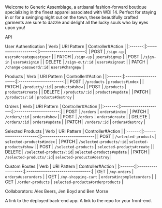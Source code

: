 Welcome to Generic Assemblage, a artisanal fashion-forward boutique specializing
in the finest apparel associated with WDI 14. Perfect for staying in or for a
swinging night out on the town, these beautifully crafted garments are sure to
dazzle and delight all the lucky souls who lay eyes upon you!

API

User Authentication
| Verb    |      URI Pattern      |    Controller#Action    |
|:-------:|:---------------------:|:-----------------------:|
| POST    | `/sign-up`            | `users#createguestuser` |
| PATCH   | `/sign-up`            | `users#signup`          |
| POST    | `/sign-in`            | `users#signin`          |
| DELETE  | `/sign-out/:id`       |  `users#signout`        |
| PATCH   | `/change-password/:id`|  `users#changepw`       |

Products
| Verb    |      URI Pattern      |    Controller#Action    |
|:-------:|:---------------------:|:-----------------------:|
| POST    | `/products`           | `products#index`        |
| PATCH   | `/products/:id`       | `products#show`         |
| POST    | `/products`           | `products#create`       |
| DELETE  | `/products/:id`       | `products#update`       |
| PATCH   | `/products/:id`       | `products#destroy`      |

Orders
| Verb    |      URI Pattern      |    Controller#Action    |
|:-------:|:---------------------:|:-----------------------:|
| POST    | `/orders`             | `orders#index`          |
| PATCH   | `/orders/:id`         | `orders#show`           |
| POST    | `/orders`             | `orders#create`         |
| DELETE  | `/orders/:id`         | `orders#update`         |
| PATCH   | `/orders/:id`         | `orders#destroy`        |

Selected Products
| Verb    |      URI Pattern        |    Controller#Action       |
|:-------:|:-----------------------:|:---------------------------|
| POST    | `/selected-products`    | `selected-products#index`  |
| PATCH   | `/selected-products/:id`| `selected-products#show`   |
| POST    | `/selected-products`    | `selected-products#create` |
| DELETE  | `/selected-products/:id`| `selected-products#update` |
| PATCH   | `/selected-products/:id`| `selected-products#destroy`|

Custom Routes
| Verb    |      URI Pattern    |        Controller#Action          |
|:-------:|:-------------------:|:---------------------------------:|
| GET     | `/my-orders`        | `orders#userorders`               |
| GET     | `/my-shopping-cart` | `orders#incompleteorders`         |
| GET     | `/order-products`   | `selected-products#orderproducts` |

Collaborators: Alex Beers, Jen Boyd and Ben Morse

A link to the deployed back-end app.
A link to the repo for your front-end.
